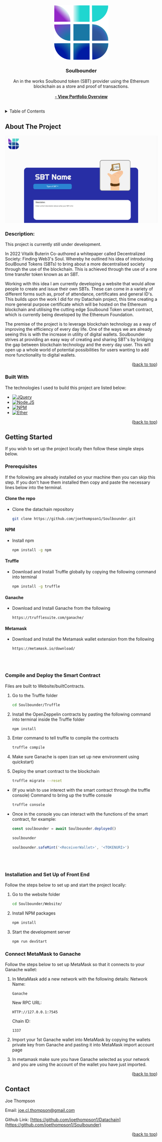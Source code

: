 
<a name="readme-top"></a>



<!-- PROJECT LOGO -->
<br />
<div align="center">
  <a href="">
    <img src="https://github.com/joethompson1/Soulbounder/blob/main/Website/public/images/logos/SB%20purple%2Bblue%2Bgradient.svg" alt="Logo" width="180" height="180">
  </a>

  <h3 align="center">Soulbounder</h3>

  <p align="center">
    An in the works Soulbound token (SBT) provider using the Ethereum blockchain as a store and proof of transactions.
    <br />
    <br />
    <a href="https://joethompson.co.uk/projects"><strong>- View Portfolio Overview</strong></a>
    <br />
    <br />
  </p>
</div>



<!-- TABLE OF CONTENTS -->
<details>
  <summary>Table of Contents</summary>
  <ol>
    <li>
      <a href="#about-the-project">About The Project</a>
      <ul>
        <li><a href="#built-with">Built With</a></li>
      </ul>
    </li>
    <li>
      <a href="#getting-started">Getting Started</a>
      <ul>
        <li><a href="#prerequisites">Prerequisites</a></li>
        <li><a href="#installation">Installation</a></li>
      </ul>
    </li>
    <li><a href="#license">License</a></li>
    <li><a href="#contact">Contact</a></li>
  </ol>
</details>



<!-- ABOUT THE PROJECT -->
## About The Project

[![product-screenshot][product-screenshot]](https://joethompson.co.uk/soulbounder)


### Description:
This project is currently still under development.

In 2022 Vitalik Buterin Co-authored a whitepaper called Decentralized Society: Finding Web3's Soul. Whereby he outlined his idea of introducing SoulBound Tokens (SBTs) to bring about a more decentralised society through the use of the blockchain. This is achieved through the use of a one time transfer token known as an SBT.

Working with this idea I am currently developing a website that would allow people to create and issue their own SBTs. These can come in a variety of different forms such as, proof of attendance, certificates and general ID's. This builds upon the work I did for my Datachain project, this time creating a more general purpose certificate which will be hosted on the Ethereum blockchain and utilising the cutting edge Soulbound Token smart contract, which is currently being developed by the Ethereum Foundation.

The premise of the project is to leverage blockchain technology as a way of improving the efficiency of every day life. One of the ways we are already seeing this is with the increase in utility of digital wallets. Soulbounder strives at providing an easy way of creating and sharing SBT's by bridging the gap between blockchain technology and the every day user. This will open up a whole world of potential possibilities for users wanting to add more functionality to digital wallets.




<p align="right">(<a href="#readme-top">back to top</a>)</p>



### Built With

The technologies I used to build this project are listed below:

* [![JQuery][JQuery.com]][JQuery-url]
* [![Node.JS][NodeJS]][NodeJS-url]
* [![NPM][NPM]][NPM-url]
* [![Ether][Ethereum]][Ethereum-url]


<p align="right">(<a href="#readme-top">back to top</a>)</p>



<!-- GETTING STARTED -->
## Getting Started

If you wish to set up the project locally then follow these simple steps below.

### Prerequisites
If the following are already installed on your machine then you can skip this step.
If you don't have them installed then copy and paste the necessary lines below into the terminal.


#### Clone the repo
* Clone the datachain repository
   ```sh
   git clone https://github.com/joethompson1/Soulbounder.git
   ```

#### NPM
* Install npm
  ```sh
  npm install -g npm
  ```


#### Truffle
* Download and Install Truffle globally by copying the following command into terminal
  ```sh
  npm install -g truffle
  ```


#### Ganache
* Download and Install Ganache from the following
  ```url
  https://trufflesuite.com/ganache/
  ```


#### Metamask
* Download and Install the Metamask wallet extension from the following
  ```url
  https://metamask.io/download/
  ```



<br></br>
### Compile and Deploy the Smart Contract
Files are built to Website/builtContracts.

1. Go to the Truffle folder
   ```sh
   cd Soulbounder/Truffle
   ```
2. Install the OpenZeppelin contracts by pasting the following command into terminal inside the Truffle folder
   ```sh
   npm install
   ```
3. Enter command to tell truffle to compile the contracts
   ```sh
   truffle compile
   ```
3. Make sure Ganache is open (can set up new environment using quickstart)

4. Deploy the smart contract to the blockchain
   ```sh
   truffle migrate --reset
   ```
* (If you wish to use interect with the smart contract through the truffle console) Command to bring up the truffle console
   ```sh
   truffle console
   ```
* Once in the console you can interact with the functions of the smart contract, for example:
   ```js
   const soulbounder = await Soulbounder.deployed()
   ```
   ```js
   soulbounder
   ```
   ```js
   soulbounder.safeMint('<ReceiverWallet>', '<TOKENURI>')
   ```

<br></br>

### Installation and Set Up of Front End

Follow the steps below to set up and start the project locally:


1. Go to the website folder
   ```sh
   cd Soulbounder/Website/
   ```
2. Install NPM packages
   ```sh
   npm install
   ```
3. Start the development server
   ```sh
   npm run devStart
   ```



### Connect MetaMask to Ganache

Follow the steps below to set up MetaMask so that it connects to your Ganache wallet:


1. In MetaMask add a new network with the following details:
  Network Name:
   ```
   Ganache
   ```
   New RPC URL:
   ```
   HTTP://127.0.0.1:7545
   ```
   Chain ID:
   ```
   1337
   ```
2. Import your 1st Ganache wallet into MetaMask by copying the wallets private key from Ganache and pasting it into MetaMask import account page

3. In metamask make sure you have Ganache selected as your network and you are using the account of the wallet you have just imported.










<p align="right">(<a href="#readme-top">back to top</a>)</p>







<!-- CONTACT -->
## Contact

Joe Thompson 

Email: joe.cl.thompson@gmail.com

Github Link: [https://github.com/joethompson1/Datachain](https://github.com/joethompson1/Soulbounder)

<p align="right">(<a href="#readme-top">back to top</a>)</p>





<!-- MARKDOWN LINKS & IMAGES -->
[product-screenshot]: https://github.com/joethompson1/Soulbounder/blob/main/Website/public/images/logos/LogoDesigns/soulbounderCreateSBT.png
[Next.js]: https://img.shields.io/badge/next.js-000000?style=for-the-badge&logo=nextdotjs&logoColor=white
[Next-url]: https://nextjs.org/
[Hyperledger]: https://img.shields.io/badge/Hyperledger_Fabric-FF0000?style=for-the-badge&logo=Hyperledger&logoColor=black
[Hyperledger-url]: https://www.hyperledger.org/use/fabric/
[NodeJS]: https://img.shields.io/badge/Node.JS-BAB86C?style=for-the-badge&logo=Node.js&logoColor=white
[NodeJS-url]: https://nodejs.org/en/
[MongoDB]: https://img.shields.io/badge/MongoDB-000000?style=for-the-badge&logo=MongoDB&logoColor=white
[MongoDB-url]: https://www.mongodb.com/
[NPM]: https://img.shields.io/badge/NPM-d90166?style=for-the-badge&logo=npm&logoColor=white
[NPM-url]: https://www.npmjs.com/
[Ethereum]: https://img.shields.io/badge/Ethereum-5A5A5A?style=for-the-badge&logo=Ethereum&logoColor=white
[Ethereum-url]: https://www.ethereum.org/
[React.js]: https://img.shields.io/badge/React-20232A?style=for-the-badge&logo=react&logoColor=61DAFB
[React-url]: https://reactjs.org/
[Vue.js]: https://img.shields.io/badge/Vue.js-35495E?style=for-the-badge&logo=vuedotjs&logoColor=4FC08D
[Vue-url]: https://vuejs.org/
[Angular.io]: https://img.shields.io/badge/Angular-DD0031?style=for-the-badge&logo=angular&logoColor=white
[Angular-url]: https://angular.io/
[Svelte.dev]: https://img.shields.io/badge/Svelte-4A4A55?style=for-the-badge&logo=svelte&logoColor=FF3E00
[Svelte-url]: https://svelte.dev/
[Laravel.com]: https://img.shields.io/badge/Laravel-FF2D20?style=for-the-badge&logo=laravel&logoColor=white
[Laravel-url]: https://laravel.com
[Bootstrap.com]: https://img.shields.io/badge/Bootstrap-563D7C?style=for-the-badge&logo=bootstrap&logoColor=white
[Bootstrap-url]: https://getbootstrap.com
[JQuery.com]: https://img.shields.io/badge/jQuery-0769AD?style=for-the-badge&logo=jquery&logoColor=white
[JQuery-url]: https://jquery.com 